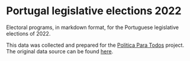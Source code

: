 # Portugal legislative elections 2022

Electoral programs, in markdown format, for the Portuguese legislative elections of 2022. 

This data was collected and prepared for the [Politica Para Todos](www.politicaparatodos.pt) project. The original data source can be found [here](https://github.com/Politica-Para-Todos/manifestos/tree/master/legislativas/20220130_legislativas).